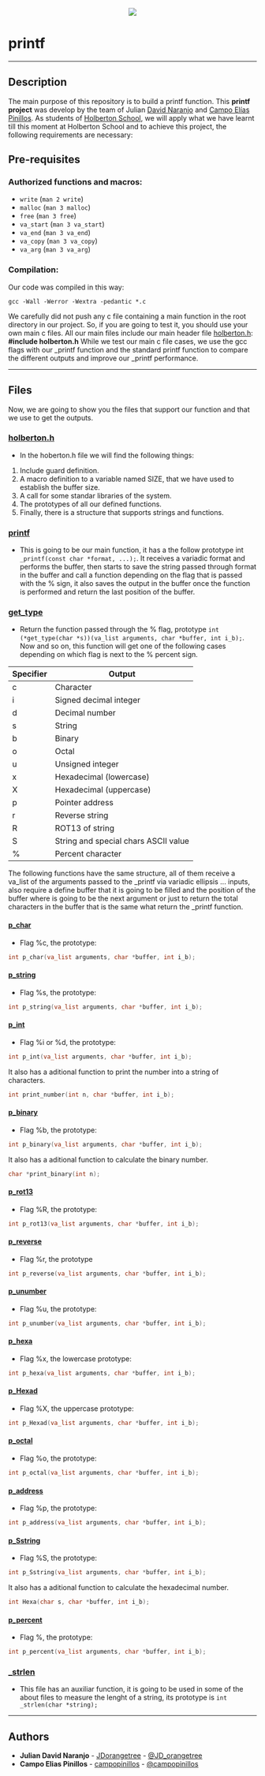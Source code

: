 <p align="center"><img src="http://www.holbertonschool.com/holberton-logo.png"></p>

<p align="center"><h1>printf</h1></p>

---

## Description
The main purpose of this repository is to build a printf function. This **printf project** was develop by the team
of Julian [David Naranjo](https://github.com/JDorangetree) and [Campo Elías Pinillos](https://github.com/campopinillos). 
As students of [Holberton School](https://www.holbertonschool.com), we will apply what we have learnt till this moment
at Holberton School and to achieve this project, the following requirements are necessary:

## Pre-requisites

### Authorized functions and macros:

-   `write`  (`man 2 write`)
-   `malloc`  (`man 3 malloc`)
-   `free`  (`man 3 free`)
-   `va_start`  (`man 3 va_start`)
-   `va_end`  (`man 3 va_end`)
-   `va_copy`  (`man 3 va_copy`)
-   `va_arg`  (`man 3 va_arg`)

### Compilation:

Our code was compiled in this way:

```
gcc -Wall -Werror -Wextra -pedantic *.c
```
We carefully did not push any c file containing a main function in the root directory in our project. So, if you are going to test it, you should use your own main c files.
All our main files include our main header file [holberton.h](./holberton.h): **#include holberton.h**
While we test our main c file cases, we use the gcc flags with our _printf function and the standard printf function to compare the different outputs and improve our _printf performance.

---

## Files

Now, we are going to show you the files that support our function and that we use to get the outputs.

### [holberton.h](./holberton.h)
* In the hoberton.h file we will find the following things:
1) Include guard definition.
2) A macro definition to a variable named SIZE, that we have used to establish the buffer size.
3) A call for some standar libraries of the system.
4) The prototypes of all our defined functions.
5) Finally, there is a structure that supports strings and functions.

### [printf](./_printf.c)
* This is going to be our main function, it has a the follow prototype int `_printf(const char *format, ...);`. It receives a variadic format and performs the buffer, then starts to save the string passed through format in the buffer and call a function depending on the flag that is passed with the % sign, it also saves the output in the buffer once the function is performed and return the last position of the buffer.

### [get_type](./get_type.c)
* Return the function passed through the % flag, prototype `int (*get_type(char *s))(va_list arguments, char *buffer, int i_b);`. Now and so on, this function will get one of the following cases depending on which flag is next to the % percent sign.

| Specifier | Output |
| ------------- | ------------- |
| c  | Character  |
| i  | Signed decimal integer |
| d  | Decimal number |
| s  | String  |
| b  | Binary  |
| o  | Octal  |
| u  | Unsigned integer  |
| x  | Hexadecimal (lowercase) |
| X  | Hexadecimal (uppercase)  |
| p  | Pointer address  |
| r  | Reverse string |
| R  | ROT13 of string |
| S  | String and special chars ASCII value  |
| %  | Percent character  |

The following functions have the same structure, all of them receive a va_list of the arguments passed to the _printf via variadic ellipsis ... inputs, also require a define buffer that it is going to be filled and the position of the buffer where is going to be the next argument or just to return the total characters in the buffer that is the same what return the _printf function.

#### [p_char](./p_char.c)
* Flag %c, the prototype:
```c
int p_char(va_list arguments, char *buffer, int i_b);
```

#### [p_string](./p_string.c)
* Flag %s, the prototype:
```c
int p_string(va_list arguments, char *buffer, int i_b);
```

#### [p_int](./p_int.c)
* Flag %i or %d, the prototype:
```c
int p_int(va_list arguments, char *buffer, int i_b);
```
It also has a aditional function to print the number into a string of characters.
```c
int print_number(int n, char *buffer, int i_b);
```

#### [p_binary](./p_binary.c)
* Flag %b, the prototype:
```c
int p_binary(va_list arguments, char *buffer, int i_b);
```
It also has a aditional function to calculate the binary number.
```c
char *print_binary(int n);
```

#### [p_rot13](./p_rot13.c)
* Flag %R, the prototype:
```c
int p_rot13(va_list arguments, char *buffer, int i_b);
```

#### [p_reverse](./p_reverse.c)
* Flag %r, the prototype
```c
int p_reverse(va_list arguments, char *buffer, int i_b);
```

#### [p_unumber](./p_unumber.c)
* Flag %u, the prototype:
```c
int p_unumber(va_list arguments, char *buffer, int i_b);
```

#### [p_hexa](./p_hexa.c)
* Flag %x, the lowercase prototype:
```c
int p_hexa(va_list arguments, char *buffer, int i_b);
```

#### [p_Hexad](./p_Hexad.c)
* Flag %X, the uppercase prototype:
```c
int p_Hexad(va_list arguments, char *buffer, int i_b);
```

#### [p_octal](./p_octal.c)
* Flag %o, the prototype:
```c
int p_octal(va_list arguments, char *buffer, int i_b);
```

#### [p_address](./p_address.c)
* Flag %p, the prototype:
```c
int p_address(va_list arguments, char *buffer, int i_b);
```

#### [p_Sstring](./p_Sstring.c)
* Flag %S, the prototype:
```c
int p_Sstring(va_list arguments, char *buffer, int i_b);
```
It also has a aditional function to calculate the hexadecimal number.
```c
int Hexa(char s, char *buffer, int i_b);
```

#### [p_percent](./p_percent.c)
* Flag %, the prototype:
```c
int p_percent(va_list arguments, char *buffer, int i_b);
```

### [_strlen](./_strlen.c)
* This file has an auxiliar function, it is going to be used in some of the about files to measure the lenght of a string, its prototype is `int _strlen(char *string);`

---

## Authors
* **Julian David Naranjo** - [JDorangetree](https://github.com/JDorangetree) - [@JD_orangetree](https://twitter.com/JD_orangetree)
* **Campo Elias Pinillos** - [campopinillos](https://github.com/campopinillos) - [@campopinillos](https://twitter.com/CampoPinillos)
